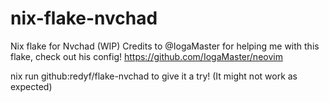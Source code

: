 # nix-flake-nvchad
Nix flake for Nvchad (WIP)
Credits to @IogaMaster for helping me with this flake, check out his config! https://github.com/IogaMaster/neovim

nix run github:redyf/flake-nvchad to give it a try! (It might not work as expected)
